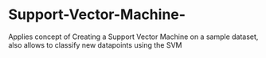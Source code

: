 # Support-Vector-Machine-

Applies concept of Creating a Support Vector Machine on a sample dataset, also allows to classify new datapoints using the SVM
